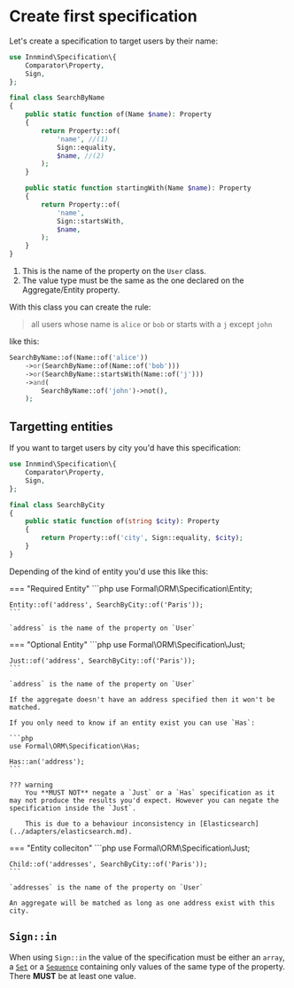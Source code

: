 # Create first specification

Let's create a specification to target users by their name:

```php title="SearchByName.php"
use Innmind\Specification\{
    Comparator\Property,
    Sign,
};

final class SearchByName
{
    public static function of(Name $name): Property
    {
        return Property::of(
            'name', //(1)
            Sign::equality,
            $name, //(2)
        );
    }

    public static function startingWith(Name $name): Property
    {
        return Property::of(
            'name',
            Sign::startsWith,
            $name,
        );
    }
}
```

1. This is the name of the property on the `User` class.
2. The value type must be the same as the one declared on the Aggregate/Entity property.

With this class you can create the rule:

> all users whose name is `alice` or `bob` or starts with a `j` except `john`

like this:

```php
SearchByName::of(Name::of('alice'))
    ->or(SearchByName::of(Name::of('bob')))
    ->or(SearchByName::startsWith(Name::of('j')))
    ->and(
        SearchByName::of('john')->not(),
    );
```

## Targetting entities

If you want to target users by city you'd have this specification:

```php title="SearchByCity.php"
use Innmind\Specification\{
    Comparator\Property,
    Sign,
};

final class SearchByCity
{
    public static function of(string $city): Property
    {
        return Property::of('city', Sign::equality, $city);
    }
}
```

Depending of the kind of entity you'd use this like this:

=== "Required Entity"
    ```php
    use Formal\ORM\Specification\Entity;

    Entity::of('address', SearchByCity::of('Paris'));
    ```

    `address` is the name of the property on `User`

=== "Optional Entity"
    ```php
    use Formal\ORM\Specification\Just;

    Just::of('address', SearchByCity::of('Paris'));
    ```

    `address` is the name of the property on `User`

    If the aggregate doesn't have an address specified then it won't be matched.

    If you only need to know if an entity exist you can use `Has`:

    ```php
    use Formal\ORM\Specification\Has;

    Has::an('address');
    ```

    ??? warning
        You **MUST NOT** negate a `Just` or a `Has` specification as it may not produce the results you'd expect. However you can negate the specification inside the `Just`.

        This is due to a behaviour inconsistency in [Elasticsearch](../adapters/elasticsearch.md).

=== "Entity colleciton"
    ```php
    use Formal\ORM\Specification\Just;

    Child::of('addresses', SearchByCity::of('Paris'));
    ```

    `addresses` is the name of the property on `User`

    An aggregate will be matched as long as one address exist with this city.

## `Sign::in`

When using `Sign::in` the value of the specification must be either an `array`, a [`Set`](http://innmind.github.io/Immutable/structures/set/) or a [`Sequence`](http://innmind.github.io/Immutable/structures/sequence/) containing only values of the same type of the property. There **MUST** be at least one value.
